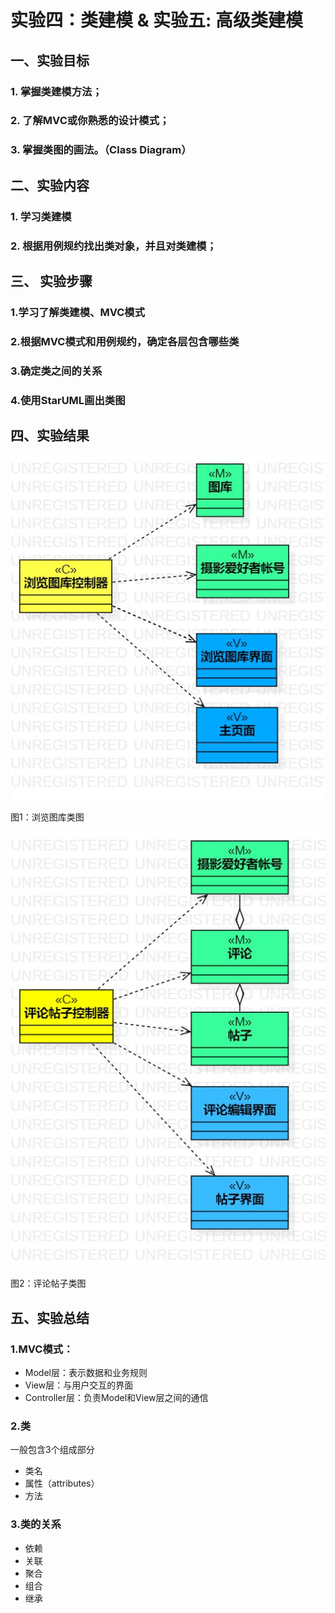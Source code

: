 # 实验四：类建模 & 实验五: 高级类建模

## 一、实验目标

### 1. 掌握类建模方法；
### 2. 了解MVC或你熟悉的设计模式；
### 3. 掌握类图的画法。（Class Diagram）

## 二、实验内容  

### 1. 学习类建模
### 2. 根据用例规约找出类对象，并且对类建模；

## 三、 实验步骤

### 1.学习了解类建模、MVC模式
### 2.根据MVC模式和用例规约，确定各层包含哪些类
### 3.确定类之间的关系
### 4.使用StarUML画出类图

## 四、实验结果

![浏览图库类图](./Lab4&5_ClassDiagram1.jpg)

图1：浏览图库类图

![评论帖子类图](./Lab4&5_ClassDiagram2.jpg)

图2：评论帖子类图

## 五、实验总结
### 1.MVC模式：
- Model层：表示数据和业务规则
- View层：与用户交互的界面
- Controller层：负责Model和View层之间的通信
### 2.类
一般包含3个组成部分
- 类名
- 属性（attributes）
- 方法
### 3.类的关系
- 依赖
- 关联
- 聚合
- 组合
- 继承

